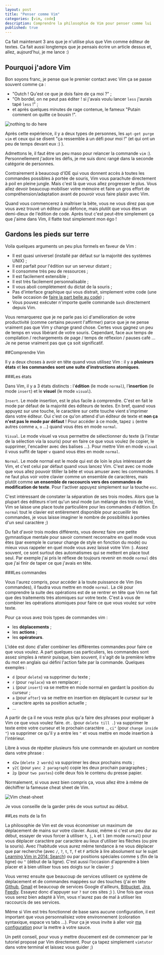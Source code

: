 ```yaml
---
layout: post
title: "Penser comme Vim"
categories: [vim, code]
description: Comprendre la philosophie de Vim pour penser comme lui
published: true
---
```


Ca fait maintenant 3 ans que je n'utilise plus que Vim comme éditeur de textes. Ca fait aussi longtemps que je pensais écrire un article dessus et, allez, aujourd'hui, je me lance :)

## Pourquoi j'adore Vim

Bon soyons franc, je pense que le premier contact avec Vim ça se passe souvent comme ça :

- "Outch ! Qu'est ce que je dois faire de ça moi ?" ;
- "Oh bordel, on ne peut pas éditer ! si j'avais voulu lancer `less` j'aurais tapé `less` !" ;
- et après quelques minutes de rage contenue, le fameux "Putain comment on quitte ce bousin !".

![nothing to do here](http://i.imgur.com/y0TwyKxl.png)

Après cette expérience, il y a deux types de personnes, les `apt-get purge vim` et ceux qui se disent "ça ressemble à un défi pour moi !" (et qui ont un peu de temps devant eux :) ).

Admettons le, il faut être un peu maso pour relancer la commande `vim` :). Personnellement j'adore les défis, je me suis donc rangé dans la seconde catégorie de personnes.

Contrairement à beaucoup d'IDE qui vous donnent accès à toutes les commandes possibles à portée de souris, Vim vous parachute directement à poil en pleine jungle. Mais c'est là que vous allez progresser le plus. Vous allez devoir beaucoup mobiliser votre mémoire et faire un gros effort de compréhension/adaptation avant de pouvoir vous faire plaisir avec Vim.

Quand vous commencerez à maîtriser la bête, vous ne vous direz pas que vous avez trouvé un éditeur qui défonce, mais plutôt que vous êtes un demi-dieux de l'édition de code. Après tout c'est peut-être simplement ça que j'aime dans Vim, il flatte tout simplement mon égo !

## Gardons les pieds sur terre

Voila quelques arguments un peu plus formels en faveur de Vim :

- Il est quasi universel (installé par défaut sur la majorité des systèmes UNIX) ;
- Il est parfait pour l'édition sur un serveur distant ;
- Il consomme très peu de ressources ;
- Il est facilement extensible ;
- Il est très facilement personnalisable ;
- Il vous aboli complètement du dictat de la souris ;
- Pas d'interface graphique qui vous distrait, simplement votre code (une belle occasion de [faire la part belle au code](/p/faire-la-part-belle-au-code/)) ;
- Vous pouvez exécuter n'importe quelle commande `bash` directement depuis Vim.

Vous remarquerez que je ne parle pas ici d'amélioration de votre productivité (comme certains peuvent l'affirmer) parce que je ne pense vraiment pas que Vim y change grand chose. Certes vous gagnez un peu de temps en vous libérant de votre souris. Cependant, face aux temps de compilation / rechargements de page / temps de réflexion / pauses café ... Je ne pense vraiment pas que ça soit significatif.

##Comprendre Vim

Il y a deux choses à avoir en tête quand vous utilisez Vim : il y a **plusieurs états** et **les commandes sont une suite d'instructions atomiques**.

###Les états

Dans Vim, il y a 3 états distincts : l'**édition** (le mode `normal`), l'**insertion** (le mode `insert`) et le **visuel** (le mode `visual`).

`Insert`. Le mode insertion, est le plus facile à comprendre. C'est en fait le mode par défaut de la majorité des éditeurs de textes. En bref, quand vous appuyez sur une touche, le caractère sur cette touche vient s'imprimer dans votre éditeur. Oui c'est ce qu'on attend d'un éditeur de texte et **non ça n'est pas le mode par défaut** ! Pour accéder à ce mode, tapez `i` (entre autres comme `a`, `o` ...) quand vous êtes en mode `normal`.

`Visual`. Le mode visuel va vous permettre de sélectionner du texte (à l'instar de la sélection via la souris) pour en faire ce que vous voulez (le copier, le supprimer, l'encadrer avec des balises ...). Pour mettre Vim en mode `visual` il vous suffit de taper `v` quand vous êtes en mode `normal`.

`Normal`. Le mode normal est le mode qui est de loin le plus intéressant de Vim, et c'est celui par défaut quand vous lancez Vim. C'est avec ce mode que vous allez pouvoir titiller la bête et vous amuser avec les commandes. Il ne faut plus voir votre clavier comme un ensemble de caractères, mais plutôt comme **un ensemble de raccourcis vers des commandes de modification de texte**. Pour l'activer appuyez simplement sur la touche `esc`.

C'est intéressant de constater la séparation de ses trois modes. Alors que la plupart des éditeurs n'ont qu'un seul mode (un mélange des trois de Vim), Vim se laisse une place toute particulière pour les commandes d'édition. En `normal` tout le clavier est entièrement disponible pour accueillir les commandes, je vous laisse imaginer le nombre de possibilités à portées d'un seul caractère ;)

Du fait d'avoir trois modes différents, vous devrez faire une petite gymnastique mentale pour savoir comment reconnaitre en quel mode vous êtes (par exemple le curseur change de style en fonction du mode) ou mieux vous rappeler en quel mode vous avez laissé votre Vim :). Assez souvent, ce sont surtout des automatismes qui se mettent en place tout seul. Par exemple j'ai pris le réflexe de toujours revenir en mode `normal` dès que j'ai finir de taper ce que j'avais en tête.

###Les commandes

Vous l'aurez compris, pour accéder à la toute puissance de Vim (les commandes), il faudra vous mettre en mode `normal`. La clé pour comprendre la suite des opérations est de se rentrer en tête que Vim ne fait que des traitements très atomiques sur votre texte. C'est à vous de combiner les opérations atomiques pour faire ce que vous voulez sur votre texte.

Pour ça vous avez trois types de commandes vim :

- les **déplacements** ;
- les **actions** ;
- les **opérateurs**.

L'idée est donc d'aller combiner les différentes commandes pour faire ce que vous voulez. A part quelques cas particuliers, les commandes sont assez simples à retenir puisque, bien souvent, il s'agit de la première lettre du mot en anglais qui défini l'action faite par la commande. Quelques exemples :

- `d` (pour `delete`) va supprimer du texte ;
- `r` (pour `replace`) va en remplacer ;
- `i` (pour `insert`) va se mettre en mode normal en gardant la position du curseur ;
- `a` (pour `after`) va se mettre en insertion en déplaçant le curseur sur le caractère après sa position actuelle ;
- ...

A partir de ça il ne vous reste plus qu'a faire des phrases pour expliquer à Vim ce que vous voulez faire. `dt.` (pour `delete till .`) va supprimer le texte entre votre curseur et le prochain caractère `.`, `ci"` (pour `change inside "`) va supprimer ce qu'il y a entre les `"` et vous mettre en mode insertion à l'intérieur.

Libre à vous de répéter plusieurs fois une commande en ajoutant un nombre dans votre phrase :

- `d2w` (`delete 2 words`) va supprimer les deux prochains mots ;
- `y2{` (pour `yanc 2 paragraph`) copie les deux prochain paragraphes ;
- `2p` (pour `two pastes`) colle deux fois le contenu du presse papier.

Normalement, si vous avez bien compris ça, vous allez être à même de déchiffrer la fameuse cheat sheet de Vim.

![Vim cheat-sheet](http://i.imgur.com/wjPmWGvl.gif)

Je vous conseille de la garder près de vous surtout au début.

##Les mots de la fin

La philosophie de Vim est de vous économiser un maximum de déplacement de mains sur votre clavier. Aussi, même si c'est un peu dur au début, essayer de vous forcer à utiliser `h`, `j`, `k` et `l` (en mode `normal`) pour vous déplacer caractère par caractère au lieux d'utiliser les flèches (ou pire la souris). Avec l'habitude vous aurez même tendance à ne vous déplacer que par recherche (avec `/`, `?`, `t`, `T`, `f` et `F` article à lire absolument sur le sujet [Learning Vim in 2014: Search](http://benmccormick.org/2014/08/04/learning-vim-in-2014-search/)) ou par positions spéciales comme `$` (fin de la ligne) ou `^` (début de la ligne). C'est aussi l’occasion d'apprendre à bien placer et à bien utiliser tous ses doigts sur le clavier ;)

Vous verrez ensuite que beaucoup de services utilisent ce système de déplacement et de commandes mappées sur des touches (j'ai en tête [Github](http://github.com/), [Gmail](http://gmail.com/) et beaucoup de services Google d'ailleurs, [Bitbucket](https://bitbucket.org/), [Jira](http://jira.com/), [Feedly](http://feedly.com). Essayez donc d'appuyer sur `?` sur ces sites ;) ). Une fois que vous vous serez bien adapté à Vim, vous n'aurez pas de mal à utiliser les raccourcis de ses services.

Même si Vim est très fonctionnel de base sans aucune configuration, il est important que vous personnalisiez votre environnement (coloration syntaxique, espace vs tabs ...). Pour ça je vous invite à aller voir [ma configuration](https://github.com/atomrc/dotfiles/blob/master/vim/.vimrc) pour la mettre à votre sauce.

Un petit conseil, pour vous y mettre doucement est de commencer par le tutoriel proposé par Vim directement. Pour ça tapez simplement `vimtutor` dans votre terminal et laissez vous guider ;)
